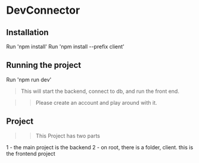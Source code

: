 # DevConnector

## Installation
Run 'npm install'
Run 'npm install --prefix client'

## Running the project
Run 'npm run dev'
> This will start the backend, connect to db, and run the front end.

>> Please create an account and play around with it.


## Project
>> This Project has two parts

1 - the main project is the backend
2 - on root, there is a folder, client. this is the frontend project


